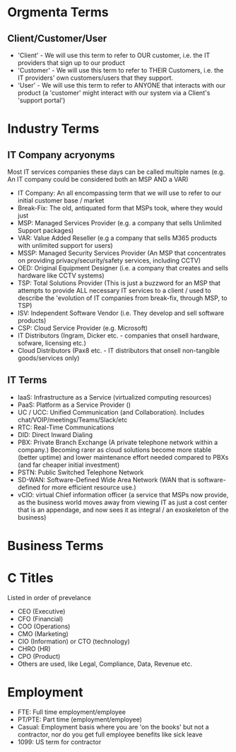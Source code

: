 

# Orgmenta Terms

## Client/Customer/User
- 'Client' - We will use this term to refer to OUR customer, i.e. the IT providers that sign up to our product
- 'Customer' - We will use this term to refer to THEIR Customers, i.e. the IT providers' own customers/users that they support.
- 'User' - We will use this term to refer to ANYONE that interacts with our product (a 'customer' might interact with our system via a Client's 'support portal')


# Industry Terms

## IT Company acryonyms
Most IT services companies these days can be called multiple names (e.g. An IT company could be considered both an MSP AND a VAR)

- IT Company: An all encompassing term that we will use to refer to our initial customer base / market
- Break-Fix: The old, antiquated form that MSPs took, where they would just 
- MSP: Managed Services Provider  (e.g. a company that sells Unlimited Support packages)
- VAR: Value Added Reseller (e.g a company that sells M365 products with unlimited support for users)
- MSSP: Managed Security Services Provider (An MSP that concentrates on providing privacy/security/safety services, including CCTV)
- OED: Original Equipment Designer (i.e. a company that creates and sells hardware like CCTV systems)
- TSP: Total Solutions Provider (This is just a buzzword for an MSP that attempts to provide ALL necessary IT services to a client / used to describe the 'evolution of IT companies from break-fix, through MSP, to TSP)
- ISV: Independent Software Vendor (i.e. They develop and sell software products)
- CSP: Cloud Service Provider (e.g. Microsoft)
- IT Distributors (Ingram, Dicker etc. - companies that onsell hardware, sofware, licensing etc.)
- Cloud Distributors (Pax8 etc. - IT distributors that onsell non-tangible goods/services only)

## IT Terms
- IaaS: Infrastructure as a Service (virtualized computing resources)
- PaaS: Platform as a Service Provider ()
- UC / UCC: Unified Communication (and Collaboration). Includes chat/VOIP/meetings/Teams/Slack/etc
- RTC: Real-Time Communications	
- DID: Direct Inward Dialing
- PBX: Private Branch Exchange (A private telephone network within a company.) Becoming rarer as cloud solutions become more stable (better uptime) and lower maintenance effort needed compared to PBXs (and far cheaper initial investment)
- PSTN: Public Switched Telephone Network
- SD-WAN: Software-Defined Wide Area Network (WAN that is software-defined for more efficient resource use.)
- vCIO: virtual Chief information officer (a service that MSPs now provide, as the business world moves away from viewing IT as just a cost center that is an appendage, and now sees it as integral / an exoskeleton of the business)


# Business Terms

# C Titles
Listed in order of prevelance
- CEO (Executive)
- CFO (Financial)
- COO (Operations)
- CMO (Marketing)
- CIO (Information) or CTO (technology)
- CHRO (HR)
- CPO (Product)
- Others are used, like Legal, Compliance, Data, Revenue etc.

# Employment
- FTE: Full time employment/employee
- PT/PTE: Part time (employment/employee)
- Casual: Employment basis where you are 'on the books' but not a contractor, nor do you get full employee benefits like sick leave
- 1099: US term for contractor

